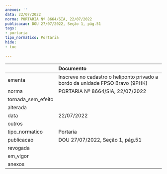 ```yaml
---
anexos: ''
data: 22/07/2022
norma: PORTARIA Nº 8664/SIA, 22/07/2022
publicacao: DOU 27/07/2022, Seção 1, pág.51
tags:
- portaria
tipo_normatico: Portaria
hide: 
- toc 
 
---
```


|                    | Documento                                                                     |
|:-------------------|:------------------------------------------------------------------------------|
| ementa             | Inscreve no cadastro o heliponto privado a bordo da unidade FPSO Bravo (9PHK) |
| norma              | PORTARIA Nº 8664/SIA, 22/07/2022                                              |
| tornada_sem_efeito |                                                                               |
| alterada           |                                                                               |
| data               | 22/07/2022                                                                    |
| outros             |                                                                               |
| tipo_normatico     | Portaria                                                                      |
| publicacao         | DOU 27/07/2022, Seção 1, pág.51                                               |
| revogada           |                                                                               |
| em_vigor           |                                                                               |
| anexos             |                                                                               |